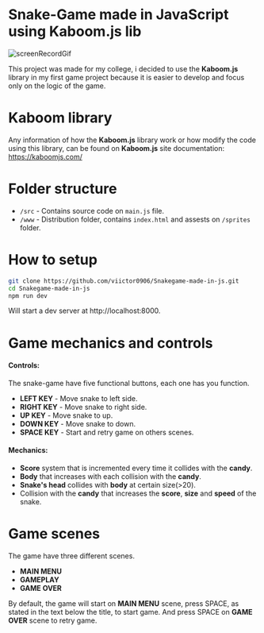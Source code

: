 # Snake-Game made in JavaScript using Kaboom.js lib
![screenRecordGif](https://github.com/user-attachments/assets/2f946ab8-f174-4d4f-a887-ab2c85f401c3)

This project was made for my college, i decided to use the **Kaboom.js** library in my first game project because it is easier to develop and focus only on the logic of the game.
# Kaboom library
Any information of how the **Kaboom.js** library work or how modify the code using this library, can be found on **Kaboom.js** site documentation: https://kaboomjs.com/
# Folder structure
- `/src` - Contains source code on `main.js` file.
- `/www` - Distribution folder, contains `index.html` and assests on `/sprites` folder.
# How to setup
```bash
git clone https://github.com/viictor0906/Snakegame-made-in-js.git
cd Snakegame-made-in-js
npm run dev
```
Will start a dev server at http://localhost:8000.
# Game mechanics and controls
#### Controls:
The snake-game have five functional buttons, each one has you function. 
- **LEFT KEY** - Move snake to left side.
- **RIGHT KEY** - Move snake to right side.
- **UP KEY** - Move snake to up.
- **DOWN KEY** - Move snake to down.
- **SPACE KEY** - Start and retry game on others scenes.
#### Mechanics:
- **Score** system that is incremented every time it collides with the **candy**.
- **Body** that increases with each collision with the **candy**.
- **Snake's head** collides with **body** at certain size(>20).
- Collision with the **candy** that increases the **score**, **size** and **speed** of the snake.
# Game scenes
The game have three different scenes.
- **MAIN MENU**
- **GAMEPLAY**
- **GAME OVER**

By default, the game will start on **MAIN MENU** scene, press SPACE, as stated in the text below the title, to start game. And press SPACE on **GAME OVER** scene to retry game.
